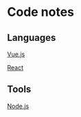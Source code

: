 # Code notes

## Languages
[Vue.js](/lang/vue/index.md)

[React](/lang/react/readme.md)

## Tools
[Node.js](tool/node/readme.md)
